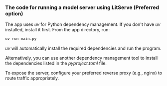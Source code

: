 ### The code for running a model server using LitServe (Preferred option)
The app uses *uv* for Python dependency management. If you don't have *uv* installed, install it first. From the app directory, run:

```sh
uv run main.py
```
*uv* will automatically install the required dependencies and run the program.

Alternatively, you can use another dependency management tool to install the dependencies listed in the *pyproject.toml* file.

To expose the server, configure your preferred reverse proxy (e.g., nginx) to route traffic appropriately.